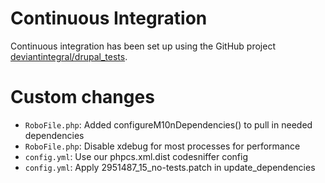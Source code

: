 # Continuous Integration

Continuous integration has been set up using the GitHub project
[deviantintegral/drupal_tests](https://github.com/deviantintegral/drupal_tests).

# Custom changes

* `RoboFile.php`: Added configureM10nDependencies() to pull in needed dependencies
* `RoboFile.php`: Disable xdebug for most processes for performance
* `config.yml`: Use our phpcs.xml.dist codesniffer config
* `config.yml`: Apply 2951487_15_no-tests.patch in update_dependencies


